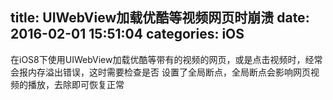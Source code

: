 title: UIWebView加载优酷等视频网页时崩溃
date: 2016-02-01 15:51:04
categories: iOS
---

在iOS8下使用UIWebView加载优酷等带有的视频的网页，或是点击视频时，经常会报内存溢出错误，这时需要检查是否 设置了全局断点，全局断点会影响网页视频的播放，去除即可恢复正常